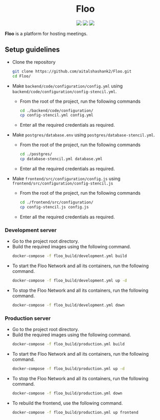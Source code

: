 <h1 style="text-align: center;">Floo</h1>

<p align="center">
    <img src="https://img.shields.io/github/license/aitalshashank2/Floo" />
    <img src="https://img.shields.io/tokei/lines/github/aitalshashank2/Floo" />
    <img src="https://img.shields.io/github/issues-pr-closed/aitalshashank2/Floo" />
</p>

**Floo** is a platform for hosting meetings.

## Setup guidelines
- Clone the repository
    ```bash
    git clone https://github.com/aitalshashank2/Floo.git
    cd Floo/
    ```

- Make `backend/code/configuration/config.yml` using `backend/code/configuration/config-stencil.yml`.
    - From the root of the project, run the following commands
        ```bash
        cd ./backend/code/configuration/
        cp config-stencil.yml config.yml
        ```
    - Enter all the required credentials as required.

- Make `postgres/database.env` using `postgres/database-stencil.yml`.
    - From the root of the project, run the following commands
        ```bash
        cd ./postgres/
        cp database-stencil.yml database.yml
        ```
    - Enter all the required credentials as required.

- Make `frontend/src/configuration/config.js` using `frontend/src/configuration/config-stencil.js`
    - From the root of the project, run the following commands
        ```bash
        cd ./frontend/src/configuration/
        cp config-stencil.js config.js
        ```
    - Enter all the required credentials as required.

### Development server

- Go to the project root directory.
- Build the required images using the following command.
    ```bash
    docker-compose -f floo_build/development.yml build
    ```
- To start the Floo Network and all its containers, run the following command.
    ```bash
    docker-compose -f floo_build/development.yml up -d
    ```
- To stop the Floo Network and all its containers, run the following command.
    ```bash
    docker-compose -f floo_build/development.yml down
    ```


### Production server

- Go to the project root directory.
- Build the required images using the following command.
    ```bash
    docker-compose -f floo_build/production.yml build
    ```
- To start the Floo Network and all its containers, run the following command.
    ```bash
    docker-compose -f floo_build/production.yml up -d
    ```
- To stop the Floo Network and all its containers, run the following command.
    ```bash
    docker-compose -f floo_build/production.yml down
    ```
- To rebuild the frontend, use the following command.
    ```bash
    docker-compose -f floo_build/production.yml up frontend
    ```
